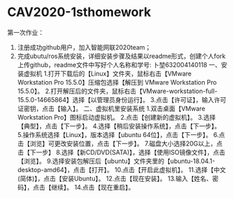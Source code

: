 # CAV2020-1sthomework
第一次作业：
1. 注册成功github用户，加入智能网联2020team；
2. 完成ubutu/ros系统安装，详细安装步骤及结果以readme形式，创建个人fork上传github，readme文件中写好个人名称和学号:
卜堃632004140118
一、安装虚拟机
1.打开下载后的【Linux】文件夹，鼠标右击【VMware Workstation Pro 15.5.0】压缩包选择【解压到 VMware Workstation Pro 15.5.0】。
2.打开解压后的文件夹，鼠标右击【VMware-workstation-full-15.5.0-14665864】选择【以管理员身份运行】。
3.点击【许可证】，输入许可证密钥，点击【输入】。
二、虚拟机里安装系统
1.双击桌面【VMware Workstation Pro】图标启动虚拟机。
2.点击【创建新的虚拟机】。
3.选择【典型】，点击【下一步】。
4.选择【稍后安装操作系统】，点击【下一步】。
5.操作系统选择【Linux】，版本选择【ubuntu 64位】，点击【下一步】。
6.点击【浏览】可更改安装位置，点击【下一步】。
7.磁盘大小选择20G以上，点击【下一步】
8.选择【新CD/DVD(SATA)】，选择【使用ISO镜像文件】，点击【浏览】。
9.选择安装包解压后【ubuntu】文件夹里的【ubuntu-18.04.1-desktop-amd64】，点击【打开】。
10.点击【开启此虚拟机】。
11.选择【中文(简体)】，点击【安装Ubuntu】。
12.点击【现在安装】。
13.输入【姓名、密码】，点击【继续】。
14.点击【现在重启】。
